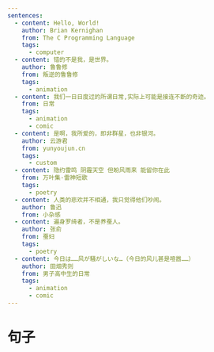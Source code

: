 ```yaml
---
sentences:
  - content: Hello, World!
    author: Brian Kernighan
    from: The C Programming Language
    tags:
      - computer
  - content: 错的不是我，是世界。
    author: 鲁鲁修
    from: 叛逆的鲁鲁修
    tags:
      - animation
  - content: 我们一日日度过的所谓日常,实际上可能是接连不断的奇迹。
    from: 日常
    tags:
      - animation
      - comic
  - content: 是啊，我所爱的，即非群星，也非银河。
    author: 云游君
    from: yunyoujun.cn
    tags:
      - custom
  - content: 隐约雷鸣 阴霾天空 但盼风雨来 能留你在此
    from: 万叶集·雷神短歌
    tags:
      - poetry
  - content: 人类的悲欢并不相通，我只觉得他们吵闹。
    author: 鲁迅
    from: 小杂感
  - content: 遍身罗绮者，不是养蚕人。
    author: 张俞
    from: 蚕妇
    tags:
      - poetry
  - content: 今日は……风が騒がしいな…（今日的风儿甚是喧嚣……）
    author: 田畑秀则
    from: 男子高中生的日常
    tags:
      - animation
      - comic
---
```


# 句子

<template v-for="sentence, key in $frontmatter.sentences">
  <h2 :id="'s-' + key">
    <a :href="'#s-' + key" class="header-anchor">#</a>
    {{ sentence.content }}
    <Badge v-for="tag, i in sentence.tags" :type="type[i%3]" :text="tag"/>
  </h2>
  <blockquote v-if="sentence.author || sentence.from">
    --
    <span v-if="sentence.author">{{ sentence.author }}</span>
    <span v-if="sentence.from">「{{ sentence.from }}」</span>
  </blockquote>
</template>

<script>
  export default {
    data() {
      return {
        type: ["tip", "warning", "error"]
      }
    }
  }
</script>
